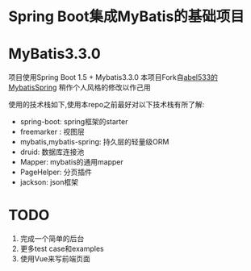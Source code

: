 # Spring Boot集成MyBatis的基础项目
# MyBatis3.3.0

项目使用Spring Boot 1.5 + Mybatis3.3.0
本项目Fork自[abel533的MybatisSpring](https://github.com/abel533/Mybatis-Spring)
稍作个人风格的修改以作己用

使用的技术栈如下,使用本repo之前最好对以下技术栈有所了解:

- spring-boot: spring框架的starter
- freemarker : 视图层
- mybatis,mybatis-spring: 持久层的轻量级ORM
- druid: 数据库连接池
- Mapper: mybatis的通用mapper
- PageHelper: 分页插件
- jackson: json框架

# TODO

1. 完成一个简单的后台
2. 更多test case和examples
3. 使用Vue来写前端页面

